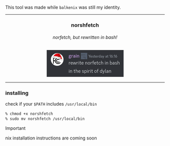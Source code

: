 This tool was made while `balkenix` was still my identity.

---

<div align="center">
  <h3>norshfetch</h3>
  <h6>norfetch, but rewritten in bash!</h6>
  <img src="./images/motivation.png">
</div>

---

### installing

check if your `$PATH` includes `/usr/local/bin`

```shell
% chmod +x norshfetch
% sudo mv norshfetch /usr/local/bin
```

>[!IMPORTANT]
>nix installation instructions are coming soon
